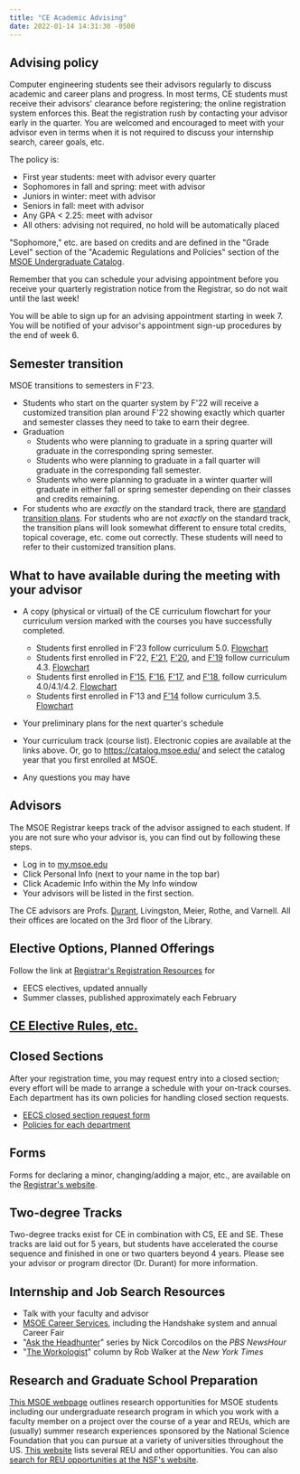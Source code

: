 ```yaml
---
title: "CE Academic Advising"
date: 2022-01-14 14:31:30 -0500
---
```


## Advising policy

Computer engineering students see their advisors regularly to discuss academic and career plans and progress. In most terms, CE students must receive their advisors' clearance before registering; the online registration system enforces this. Beat the registration rush by contacting your advisor early in the quarter. You are welcomed and encouraged to meet with your advisor even in terms when it is not required to discuss your internship search, career goals, etc.

The policy is:
* First year students: meet with advisor every quarter
* Sophomores in fall and spring: meet with advisor
* Juniors in winter: meet with advisor
* Seniors in fall: meet with advisor
* Any GPA < 2.25: meet with advisor
* All others: advising not required, no hold will be automatically placed

"Sophomore," etc. are based on credits and are defined in the &quot;Grade Level&quot; section of the &quot;Academic Regulations and Policies&quot; section of the <a href="https://catalog.msoe.edu/">MSOE Undergraduate Catalog</a>.

Remember that you can schedule your advising appointment before you receive your quarterly registration notice from the Registrar, so do not wait until the last week!

You will be able to sign up for an advising appointment starting in week 7. You will be notified of your advisor's appointment sign-up procedures by the end of week 6.

## Semester transition
MSOE transitions to semesters in F'23.
* Students who start on the quarter system by F'22 will receive a customized transition plan around F'22 showing exactly which quarter and semester classes they need to take to earn their degree.
* Graduation
  * Students who were planning to graduate in a spring quarter will graduate in the corresponding spring semester.
  * Students who were planning to graduate in a fall quarter will graduate in the corresponding fall semester.
  * Students who were planning to graduate in a winter quarter will graduate in either fall or spring semester depending on their classes and credits remaining.
* For students who are *exactly* on the standard track, there are [standard transition plans](standardTransitionPlans.pdf). For students who are not *exactly* on the standard track, the transition plans will look somewhat different to ensure total credits, topical coverage, etc. come out correctly. These students will need to refer to their customized transition plans.

## What to have available during the meeting with your advisor
* A copy (physical or virtual) of the CE curriculum flowchart for your curriculum version marked with the courses you have successfully completed.
  * Students first enrolled in F'23 follow curriculum 5.0. <a href="curriculum-5.0rev01.pdf">Flowchart</a>
  * Students first enrolled in F'22, <a href="https://catalog.msoe.edu/preview_program.php?catoid=24&poid=1200&returnto=711">F'21</a>, <a href="https://catalog.msoe.edu/preview_program.php?catoid=22&poid=1101&returnto=630">F'20</a>, and <a href="https://catalog.msoe.edu/preview_program.php?catoid=20&poid=1001&returnto=562">F'19</a> follow curriculum 4.3. <a href="curriculum-4.3rev01.pdf">Flowchart</a>
  * Students first enrolled in <a href="https://catalog.msoe.edu/preview_program.php?catoid=10&poid=506&returnto=364">F'15</a>,
            <a href="https://catalog.msoe.edu/preview_program.php?catoid=14&poid=704&returnto=394">F'16</a>,
	    <a href="https://catalog.msoe.edu/preview_program.php?catoid=16&poid=810&returnto=442">F'17</a>, and
            <a href="https://catalog.msoe.edu/preview_program.php?catoid=18&poid=914&returnto=511">F'18</a>,
             follow curriculum 4.0/4.1/4.2. <a href="curriculum-4.0rev08.pdf">Flowchart</a>
  * Students first enrolled in F'13 and <a href="https://catalog.msoe.edu/preview_program.php?catoid=8&poid=410&returnto=220">F'14</a>
            follow curriculum 3.5. <a href="curriculum-3.5rev01.pdf">Flowchart</a>

* Your preliminary plans for the next quarter's schedule
* Your curriculum track (course list). Electronic copies are available at the links above. Or, go to <a href="https://catalog.msoe.edu/">https://catalog.msoe.edu/</a> and select the catalog year that you first enrolled at MSOE.
* Any questions you may have

## Advisors
The MSOE Registrar keeps track of the advisor assigned to each student. If you are not sure who your advisor is, you can find out by following these steps.
  * Log in to <a href="https://my.msoe.edu/ICS/">my.msoe.edu</a>
  * Click Personal Info (next to your name in the top bar)
  * Click Academic Info within the My Info window
  * Your advisors will be listed in the first section.

The CE advisors are Profs. <a href="durant.html">Durant</a>, Livingston, Meier, Rothe, and Varnell. All their offices are located on the 3rd floor of the Library.

## Elective Options, Planned Offerings

Follow the link at <a href="https://www.msoe.edu/academics/departments/registrar/#Registration">Registrar's Registration Resources</a> for

* EECS electives, updated annually
* Summer classes, published approximately each February

## <a href="ceElectiveRules.html">CE Elective Rules, etc.</a>

## Closed Sections
After your registration time, you may request entry into a closed section; every effort will be made to arrange a schedule with your on-track courses. Each department has its own policies for handling closed section requests.

* <a href="https://s3.amazonaws.com/msoe/files/resources/request_to_enter_closed_eecs_course_fill_in_form.pdf">EECS closed section request form</a>
* <a href="https://www.msoe.edu/academics/departments/registrar/independent-study-and-closed-section/">Policies for each department</a>

## Forms
Forms for declaring a minor, changing/adding a major, etc., are available on the <a href="https://www.msoe.edu/campus-life/student-resources/registrar/">Registrar's website</a>.

## Two-degree Tracks
Two-degree tracks exist for CE in combination with CS, EE and SE. These tracks are laid out for 5 years, but students have accelerated the course sequence and finished in one or two quarters beyond 4 years. Please see your advisor or program director (Dr. Durant) for more information.

## Internship and Job Search Resources
* Talk with your faculty and advisor
* [MSOE Career Services](http://www.msoe.edu/explore-your-future/career-services/), including the Handshake system and annual Career Fair
* "[Ask the Headhunter](http://www.pbs.org/newshour/author/ncorcodilos/)" series by Nick Corcodilos on the *PBS NewsHour*
* "[The Workologist](http://www.nytimes.com/column/workologist)" column by Rob Walker at the *New York Times*

## Research and Graduate School Preparation

[This MSOE webpage](https://www.msoe.edu/academics/how-we-teach/labs-and-research/undergraduate-research/) outlines research opportunities for MSOE students including our undergraduate research program in which you work with a faculty member on a project over the course of a year and REUs, which are (usually) summer research experiences sponsored by the National Science Foundation that you can pursue at a variety of universities throughout the US. [This website](https://pathwaystoscience.org/) lists several REU and other opportunities. You can also [search for REU opportunities at the NSF's website](https://www.nsf.gov/crssprgm/reu/reu_search.jsp).